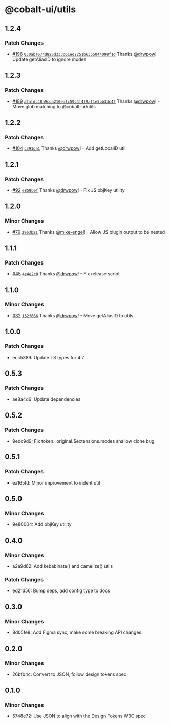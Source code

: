 # @cobalt-ui/utils

## 1.2.4

### Patch Changes

- [#196](https://github.com/drwpow/cobalt-ui/pull/196) [`030aba674d825d333c61ed2251b6355044098f1d`](https://github.com/drwpow/cobalt-ui/commit/030aba674d825d333c61ed2251b6355044098f1d) Thanks [@drwpow](https://github.com/drwpow)! - Update getAliasID to ignore modes

## 1.2.3

### Patch Changes

- [#189](https://github.com/drwpow/cobalt-ui/pull/189) [`a2afdc48a9cda210eafc59c4f4f9af1e5bb3dc42`](https://github.com/drwpow/cobalt-ui/commit/a2afdc48a9cda210eafc59c4f4f9af1e5bb3dc42) Thanks [@drwpow](https://github.com/drwpow)! - Move glob matching to @cobalt-ui/utils

## 1.2.2

### Patch Changes

- [#104](https://github.com/drwpow/cobalt-ui/pull/104) [`c391da1`](https://github.com/drwpow/cobalt-ui/commit/c391da12ddb342e6bea90197d53052ef6d6fdbfe) Thanks [@drwpow](https://github.com/drwpow)! - Add getLocalID util

## 1.2.1

### Patch Changes

- [#92](https://github.com/drwpow/cobalt-ui/pull/92) [`e859bef`](https://github.com/drwpow/cobalt-ui/commit/e859bef2dea05c5087c4205f3ef89dc8273361a3) Thanks [@drwpow](https://github.com/drwpow)! - Fix JS objKey utility

## 1.2.0

### Minor Changes

- [#79](https://github.com/drwpow/cobalt-ui/pull/79) [`2963b21`](https://github.com/drwpow/cobalt-ui/commit/2963b215e31096290acadd247963105646248bb2) Thanks [@mike-engel](https://github.com/mike-engel)! - Allow JS plugin output to be nested

## 1.1.1

### Patch Changes

- [#45](https://github.com/drwpow/cobalt-ui/pull/45) [`4e4e2c0`](https://github.com/drwpow/cobalt-ui/commit/4e4e2c03ed0750306633fe757396733b8f6db385) Thanks [@drwpow](https://github.com/drwpow)! - Fix release script

## 1.1.0

### Minor Changes

- [#32](https://github.com/drwpow/cobalt-ui/pull/32) [`152f666`](https://github.com/drwpow/cobalt-ui/commit/152f66661de125e1c4b9d872794bbcff8b51de8f) Thanks [@drwpow](https://github.com/drwpow)! - Move getAliasID to utils

## 1.0.0

### Patch Changes

- ecc5389: Update TS types for 4.7

## 0.5.3

### Patch Changes

- ae8a4d6: Update dependencies

## 0.5.2

### Patch Changes

- 9edc9d9: Fix token.\_original.$extensions.modes shallow clone bug

## 0.5.1

### Patch Changes

- ea165fd: Minor improvement to indent util

## 0.5.0

### Minor Changes

- 9e80004: Add objKey utility

## 0.4.0

### Minor Changes

- a2a9d62: Add kebabinate() and camelize() utils

### Patch Changes

- ed21d56: Bump deps, add config type to docs

## 0.3.0

### Minor Changes

- 8d05fe8: Add Figma sync, make some breaking API changes

## 0.2.0

### Minor Changes

- 26bfb4c: Convert to JSON, follow design tokens spec

## 0.1.0

### Minor Changes

- 5748e72: Use JSON to align with the Design Tokens W3C spec
